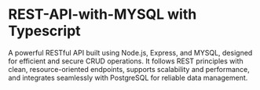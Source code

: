 # REST-API-with-MYSQL with Typescript
A powerful RESTful API built using Node.js, Express, and MYSQL, designed for efficient and secure CRUD operations. It follows REST principles with clean, resource-oriented endpoints, supports scalability and performance, and integrates seamlessly with PostgreSQL for reliable data management.
